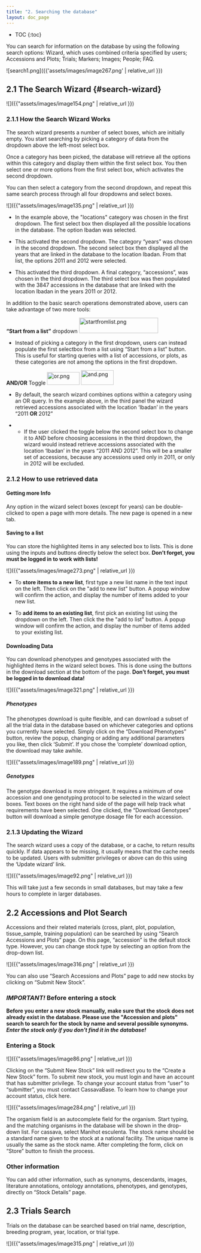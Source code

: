 ```yaml
---
title: "2. Searching the database"
layout: doc_page
---
```


<!-- TOC-START -->
* TOC
{:toc}
<!-- TOC-END -->

You can search for information on the database by using the following search options: Wizard, which uses combined criteria specified by users; Accessions and Plots; Trials; Markers; Images; People; FAQ.

![search1.png]({{'assets/images/image267.png' | relative_url }})


2.1 The Search Wizard {#search-wizard}
---------------------

![]({{"assets/images/image154.png" | relative_url }})

### 2.1.1 How the Search Wizard Works

The search wizard presents a number of select boxes, which are initially empty. You start searching by picking a category of data from the dropdown above the left-most select box.

Once a category has been picked, the database will retrieve all the options within this category and display them within the first select box. You then select one or more options from the first select box, which activates the second dropdown.

You can then select a category from the second dropdown, and repeat this same search process through all four dropdowns and select boxes.

![]({{"assets/images/image135.png" | relative_url }})

-   In the example above, the "locations" category was chosen in the first dropdown. The first select box then displayed all the possible locations in the database. The option Ibadan was selected.

-   This activated the second dropdown. The category “years” was chosen in the second dropdown. The second select box then displayed all the years that are linked in the database to the location Ibadan. From that list, the options 2011 and 2012 were selected.

-   This activated the third dropdown. A final category, “accessions”, was chosen in the third dropdown. The third select box was then populated with the 3847 accessions in the database that are linked with the location Ibadan in the years 2011 or 2012.

In addition to the basic search operations demonstrated above, users can take advantage of two more tools:

**“Start from a list”** dropdown <img src='{{"assets/images/image243.png" | relative_url }}' alt="startfromlist.png" width="211" height="41" />

-   Instead of picking a category in the first dropdown, users can instead populate the first selectbox from a list using “Start from a list” button. This is useful for starting queries with a list of accessions, or plots, as these categories are not among the options in the first dropdown.

**AND/OR** Toggle <img src='{{"assets/images/image269.png" | relative_url }}' alt="or.png" width="87" height="34" /> <img src='{{"assets/images/image88.png" | relative_url }}' alt="and.png" width="87" height="39" />

-   By default, the search wizard combines options within a category using an OR query. In the example above, in the third panel the wizard retrieved accessions associated with the location ‘Ibadan’ in the years “2011 **OR** 2012”

-   -   If the user clicked the toggle below the second select box to change it to AND before choosing accessions in the third dropdown, the wizard would instead retrieve accessions associated with the location ‘Ibadan’ in the years “2011 AND 2012”. This will be a smaller set of accessions, because any accessions used only in 2011, or only in 2012 will be excluded.

### 2.1.2 How to use retrieved data 

#### Getting more Info

Any option in the wizard select boxes (except for years) can be double-clicked to open a page with more details. The new page is opened in a new tab.

#### Saving to a list

You can store the highlighted items in any selected box to lists. This is done using the inputs and buttons directly below the select box. **Don’t forget, you must be logged in to work with lists!**

![]({{"assets/images/image273.png" | relative_url }})

-   To **store items to a new list**, first type a new list name in the text input on the left. Then click on the "add to new list" button. A popup window will confirm the action, and display the number of items added to your new list.

-   To **add items to an existing list**, first pick an existing list using the dropdown on the left. Then click the the "add to list" button. A popup window will confirm the action, and display the number of items added to your existing list.

#### Downloading Data

You can download phenotypes and genotypes associated with the highlighted items in the wizard select boxes. This is done using the buttons in the download section at the bottom of the page. **Don’t forget, you must be logged in to download data!**

![]({{"assets/images/image321.png" | relative_url }})

##### Phenotypes

The phenotypes download is quite flexible, and can download a subset of all the trial data in the database based on whichever categories and options you currently have selected. Simply click on the “Download Phenotypes” button, review the popup, changing or adding any additional parameters you like, then click ‘Submit’. If you chose the ‘complete’ download option, the download may take awhile.

![]({{"assets/images/image189.png" | relative_url }})

##### Genotypes

The genotype download is more stringent. It requires a minimum of one accession and one genotyping protocol to be selected in the wizard select boxes. Text boxes on the right hand side of the page will help track what requirements have been selected. One clicked, the “Download Genotypes” button will download a simple genotype dosage file for each accession.

### 2.1.3 Updating the Wizard

The search wizard uses a copy of the database, or a cache, to return results quickly. If data appears to be missing, it usually means that the cache needs to be updated. Users with submitter privileges or above can do this using the ‘Update wizard’ link. 

![]({{"assets/images/image92.png" | relative_url }})

This will take just a few seconds in small databases, but may take a few hours to complete in larger databases.


2.2 Accessions and Plot Search
------------------------------

Accessions and their related materials (cross, plant, plot, population, tissue\_sample, training population) can be searched by using “Search Accessions and Plots” page. On this page, “accession” is the default stock type. However, you can change stock type by selecting an option from the drop-down list.

![]({{"assets/images/image316.png" | relative_url }})

You can also use “Search Accessions and Plots” page to add new stocks by clicking on “Submit New Stock”.

### *IMPORTANT!* Before entering a stock
**Before you enter a new stock manually, make sure that the stock does not already exist in the database. Please use the "Accession and plots" search to search for the stock by name and several possible synonyms. *Enter the stock only if you don't find it in the database!***

### Entering a Stock

![]({{"assets/images/image86.png" | relative_url }})

Clicking on the “Submit New Stock” link will redirect you to the “Create a New Stock” form. To submit new stock, you must login and have an account that has submitter privilege. To change your account status from “user” to “submitter”, you must contact CassavaBase. To learn how to change your account status, click here.

![]({{"assets/images/image284.png" | relative_url }})

The organism field is an autocomplete field for the organism. Start typing, and the matching organisms in the database will be shown in the drop-down list. For cassava, select Manihot esculenta. The stock name should be a standard name given to the stock at a national facility. The unique name is usually the same as the stock name. After completing the form, click on “Store” button to finish the process.

### Other information

You can add other information, such as synonyms, descendants, images, literature annotations, ontology annotations, phenotypes, and genotypes, directly on “Stock Details” page.

2.3 Trials Search
-----------------

Trials on the database can be searched based on trial name, description, breeding program, year, location, or trial type.

![]({{"assets/images/image315.png" | relative_url }})
